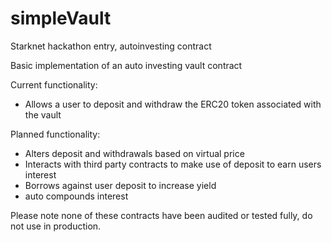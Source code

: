 # simpleVault
Starknet hackathon entry, autoinvesting contract

Basic implementation of an auto investing vault contract 

Current functionality:

- Allows a user to deposit and withdraw the ERC20 token associated with the vault

Planned functionality:

-  Alters deposit and withdrawals based on virtual price
- Interacts with third party contracts to make use of deposit to earn users interest
- Borrows against user deposit to increase yield
- auto compounds interest


Please note none of these contracts have been audited or tested fully, do not use in production.
